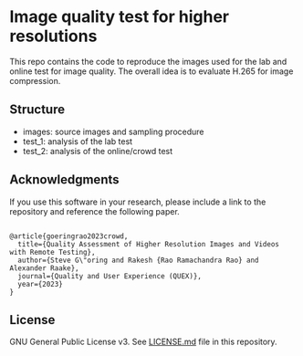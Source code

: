 # Image quality test for higher resolutions

This repo contains the code to reproduce the images used for the lab and online test for image quality.
The overall idea is to evaluate H.265 for image compression.

## Structure

* images: source images and sampling procedure
* test_1: analysis of the lab test
* test_2: analysis of the online/crowd test



## Acknowledgments
If you use this software in your research, please include a link to the repository and reference the following paper.

```

@article{goeringrao2023crowd,
  title={Quality Assessment of Higher Resolution Images and Videos with Remote Testing},
  author={Steve G\"oring and Rakesh {Rao Ramachandra Rao} and Alexander Raake},
  journal={Quality and User Experience (QUEX)},
  year={2023}
}
```

## License
GNU General Public License v3. See [LICENSE.md](LICENSE.md) file in this repository.

